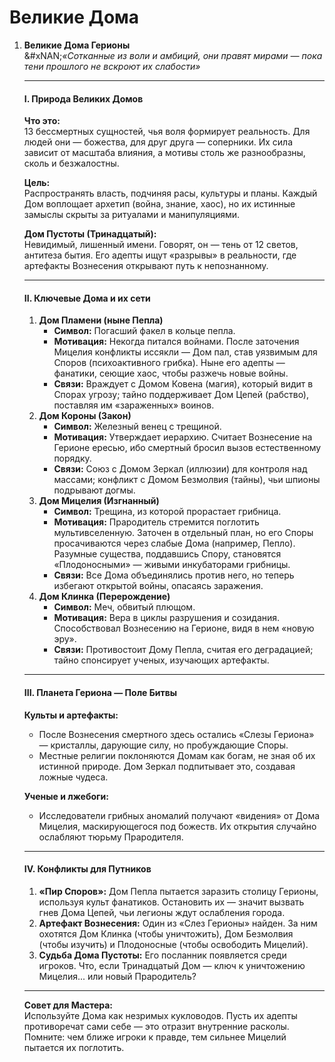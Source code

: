 # Великие Дома

1.  **Великие Дома Герионы**\
    &#xNAN;_«Сотканные из воли и амбиций, они правят мирами — пока тени прошлого не вскроют их слабости»_

    ***

    #### **I. Природа Великих Домов**

    **Что это:**\
    13 бессмертных сущностей, чья воля формирует реальность. Для людей они — божества, для друг друга — соперники. Их сила зависит от масштаба влияния, а мотивы столь же разнообразны, сколь и безжалостны.

    **Цель:**\
    Распространять власть, подчиняя расы, культуры и планы. Каждый Дом воплощает архетип (война, знание, хаос), но их истинные замыслы скрыты за ритуалами и манипуляциями.

    **Дом Пустоты (Тринадцатый):**\
    Невидимый, лишенный имени. Говорят, он — тень от 12 светов, антитеза бытия. Его адепты ищут «разрывы» в реальности, где артефакты Вознесения открывают путь к непознанному.

    ***

    #### **II. Ключевые Дома и их сети**

    1. **Дом Пламени (ныне Пепла)**
       * **Символ:** Погасший факел в кольце пепла.
       * **Мотивация:** Некогда питался войнами. После заточения Мицелия конфликты иссякли — Дом пал, став уязвимым для Споров (психоактивного грибка). Ныне его адепты — фанатики, сеющие хаос, чтобы разжечь новые войны.
       * **Связи:** Враждует с Домом Ковена (магия), который видит в Спорах угрозу; тайно поддерживает Дом Цепей (рабство), поставляя им «зараженных» воинов.
    2. **Дом Короны (Закон)**
       * **Символ:** Железный венец с трещиной.
       * **Мотивация:** Утверждает иерархию. Считает Вознесение на Герионе ересью, ибо смертный бросил вызов естественному порядку.
       * **Связи:** Союз с Домом Зеркал (иллюзии) для контроля над массами; конфликт с Домом Безмолвия (тайны), чьи шпионы подрывают догмы.
    3. **Дом Мицелия (Изгнанный)**
       * **Символ:** Трещина, из которой прорастает грибница.
       * **Мотивация:** Прародитель стремится поглотить мультивселенную. Заточен в отдельный план, но его Споры просачиваются через слабые Дома (например, Пепло). Разумные существа, поддавшись Спору, становятся «Плодоносными» — живыми инкубаторами грибницы.
       * **Связи:** Все Дома объединялись против него, но теперь избегают открытой войны, опасаясь заражения.
    4. **Дом Клинка (Перерождение)**
       * **Символ:** Меч, обвитый плющом.
       * **Мотивация:** Вера в циклы разрушения и созидания. Способствовал Вознесению на Герионе, видя в нем «новую эру».
       * **Связи:** Противостоит Дому Пепла, считая его деградацией; тайно спонсирует ученых, изучающих артефакты.

    ***

    #### **III. Планета Гериона — Поле Битвы**

    **Культы и артефакты:**

    * После Вознесения смертного здесь остались «Слезы Гериона» — кристаллы, дарующие силу, но пробуждающие Споры.
    * Местные религии поклоняются Домам как богам, не зная об их истинной природе. Дом Зеркал подпитывает это, создавая ложные чудеса.

    **Ученые и лжебоги:**

    * Исследователи грибных аномалий получают «видения» от Дома Мицелия, маскирующегося под божеств. Их открытия случайно ослабляют тюрьму Прародителя.

    ***

    #### **IV. Конфликты для Путников**

    1. **«Пир Споров»:** Дом Пепла пытается заразить столицу Герионы, используя культ фанатиков. Остановить их — значит вызвать гнев Дома Цепей, чьи легионы ждут ослабления города.
    2. **Артефакт Вознесения:** Один из «Слез Герионы» найден. За ним охотятся Дом Клинка (чтобы уничтожить), Дом Безмолвия (чтобы изучить) и Плодоносные (чтобы освободить Мицелий).
    3. **Судьба Дома Пустоты:** Его посланник появляется среди игроков. Что, если Тринадцатый Дом — ключ к уничтожению Мицелия... или новый Прародитель?

    ***

    **Совет для Мастера:**\
    Используйте Дома как незримых кукловодов. Пусть их адепты противоречат сами себе — это отразит внутренние расколы. Помните: чем ближе игроки к правде, тем сильнее Мицелий пытается их поглотить.
